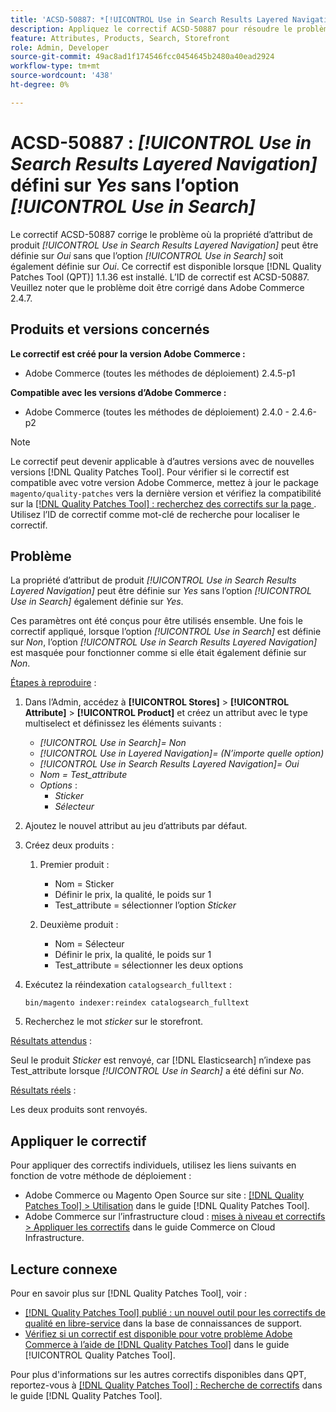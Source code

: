 ```yaml
---
title: 'ACSD-50887: *[!UICONTROL Use in Search Results Layered Navigation]* défini sur Oui sans l’option *[!UICONTROL Use in Search]*'
description: Appliquez le correctif ACSD-50887 pour résoudre le problème Adobe Commerce en raison duquel la propriété d’attribut de produit *[!UICONTROL Use in Search Results Layered Navigation]* peut être définie sur *Oui* sans que l’option *[!UICONTROL Use in Search]* soit également définie sur *Oui*.
feature: Attributes, Products, Search, Storefront
role: Admin, Developer
source-git-commit: 49ac8ad1f174546fcc0454645b2480a40ead2924
workflow-type: tm+mt
source-wordcount: '438'
ht-degree: 0%

---
```


# ACSD-50887 : *[!UICONTROL Use in Search Results Layered Navigation]* défini sur *Yes* sans l’option *[!UICONTROL Use in Search]*

Le correctif ACSD-50887 corrige le problème où la propriété d’attribut de produit *[!UICONTROL Use in Search Results Layered Navigation]* peut être définie sur *Oui* sans que l’option *[!UICONTROL Use in Search]* soit également définie sur *Oui*. Ce correctif est disponible lorsque [!DNL Quality Patches Tool (QPT)] 1.1.36 est installé. L’ID de correctif est ACSD-50887. Veuillez noter que le problème doit être corrigé dans Adobe Commerce 2.4.7.

## Produits et versions concernés

**Le correctif est créé pour la version Adobe Commerce :**

* Adobe Commerce (toutes les méthodes de déploiement) 2.4.5-p1

**Compatible avec les versions d’Adobe Commerce :**

* Adobe Commerce (toutes les méthodes de déploiement) 2.4.0 - 2.4.6-p2

>[!NOTE]
>
>Le correctif peut devenir applicable à d’autres versions avec de nouvelles versions [!DNL Quality Patches Tool]. Pour vérifier si le correctif est compatible avec votre version Adobe Commerce, mettez à jour le package `magento/quality-patches` vers la dernière version et vérifiez la compatibilité sur la [[!DNL Quality Patches Tool] : recherchez des correctifs sur la page ](https://experienceleague.adobe.com/tools/commerce-quality-patches/index.html). Utilisez l’ID de correctif comme mot-clé de recherche pour localiser le correctif.

## Problème

La propriété d’attribut de produit *[!UICONTROL Use in Search Results Layered Navigation]* peut être définie sur *Yes* sans l’option *[!UICONTROL Use in Search]* également définie sur *Yes*.

Ces paramètres ont été conçus pour être utilisés ensemble. Une fois le correctif appliqué, lorsque l’option *[!UICONTROL Use in Search]* est définie sur *Non*, l’option *[!UICONTROL Use in Search Results Layered Navigation]* est masquée pour fonctionner comme si elle était également définie sur *Non*.

<u>Étapes à reproduire</u> :

1. Dans l’Admin, accédez à **[!UICONTROL Stores]** > **[!UICONTROL Attribute]** > **[!UICONTROL Product]** et créez un attribut avec le type multiselect et définissez les éléments suivants :

   * *[!UICONTROL Use in Search]= Non*
   * *[!UICONTROL Use in Layered Navigation]= (N’importe quelle option)*
   * *[!UICONTROL Use in Search Results Layered Navigation]= Oui*
   * *Nom = Test_attribute*
   * *Options* :
      * *Sticker*
      * *Sélecteur*

1. Ajoutez le nouvel attribut au jeu d’attributs par défaut.
1. Créez deux produits :

   1. Premier produit :
      * Nom = Sticker
      * Définir le prix, la qualité, le poids sur 1
      * Test_attribute = sélectionner l’option *Sticker*

   1. Deuxième produit :
      * Nom = Sélecteur
      * Définir le prix, la qualité, le poids sur 1
      * Test_attribute = sélectionner les deux options

1. Exécutez la réindexation `catalogsearch_fulltext` :

   `bin/magento indexer:reindex catalogsearch_fulltext`

1. Recherchez le mot *sticker* sur le storefront.

<u>Résultats attendus</u> :

Seul le produit *Sticker* est renvoyé, car [!DNL Elasticsearch] n’indexe pas Test_attribute lorsque *[!UICONTROL Use in Search]* a été défini sur *No*.

<u>Résultats réels</u> :

Les deux produits sont renvoyés.

## Appliquer le correctif

Pour appliquer des correctifs individuels, utilisez les liens suivants en fonction de votre méthode de déploiement :

* Adobe Commerce ou Magento Open Source sur site : [[!DNL Quality Patches Tool] > Utilisation](https://experienceleague.adobe.com/docs/commerce-operations/tools/quality-patches-tool/usage.html) dans le guide [!DNL Quality Patches Tool].
* Adobe Commerce sur l’infrastructure cloud : [mises à niveau et correctifs > Appliquer les correctifs](https://experienceleague.adobe.com/docs/commerce-cloud-service/user-guide/develop/upgrade/apply-patches.html) dans le guide Commerce on Cloud Infrastructure.

## Lecture connexe

Pour en savoir plus sur [!DNL Quality Patches Tool], voir :

* [[!DNL Quality Patches Tool] publié : un nouvel outil pour les correctifs de qualité en libre-service](https://experienceleague.adobe.com/en/docs/commerce-knowledge-base/kb/announcements/commerce-announcements/magento-quality-patches-released-new-tool-to-self-serve-quality-patches) dans la base de connaissances de support.
* [Vérifiez si un correctif est disponible pour votre problème Adobe Commerce à l’aide de  [!DNL Quality Patches Tool]](/help/tools/quality-patches-tool/patches-available-in-qpt/check-patch-for-magento-issue-with-magento-quality-patches.md) dans le guide [!UICONTROL Quality Patches Tool].


Pour plus d&#39;informations sur les autres correctifs disponibles dans QPT, reportez-vous à [[!DNL Quality Patches Tool] : Recherche de correctifs](https://experienceleague.adobe.com/tools/commerce-quality-patches/index.html) dans le guide [!DNL Quality Patches Tool].
